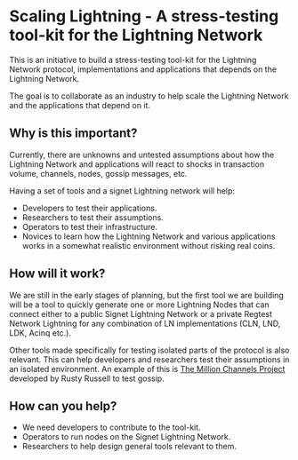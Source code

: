 # Scaling Lightning - A stress-testing tool-kit for the Lightning Network

This is an initiative to build a stress-testing tool-kit for the Lightning Network protocol, implementations
and applications that depends on the Lightning Network.

The goal is to collaborate as an industry to help scale the Lightning Network and the applications that depend on it.

## Why is this important?

Currently, there are unknowns and untested assumptions about how the Lightning Network and applications will 
react to shocks in transaction volume, channels, nodes, gossip messages, etc.

Having a set of tools and a signet Lightning network will help:

* Developers to test their applications.
* Researchers to test their assumptions.
* Operators to test their infrastructure.
* Novices to learn how the Lightning Network and various applications works in a somewhat realistic environment 
  without risking real coins.

## How will it work?

We are still in the early stages of planning, but the first tool we are building will be a tool to quickly generate 
one or more Lightning Nodes that can connect either to a public Signet Lightning Network or 
a private Regtest Network Lightning for any combination of LN implementations (CLN, LND, LDK, Acinq etc.).

Other tools made specifically for testing isolated parts of the protocol is also relevant. This can help developers 
and researchers test their assumptions in an isolated environment. 
An example of this is [The Million Channels Project](https://github.com/rustyrussell/million-channels-project-data) 
developed by Rusty Russell to test gossip.

## How can you help?

* We need developers to contribute to the tool-kit.
* Operators to run nodes on the Signet Lightning Network.
* Researchers to help design general tools relevant to them.
